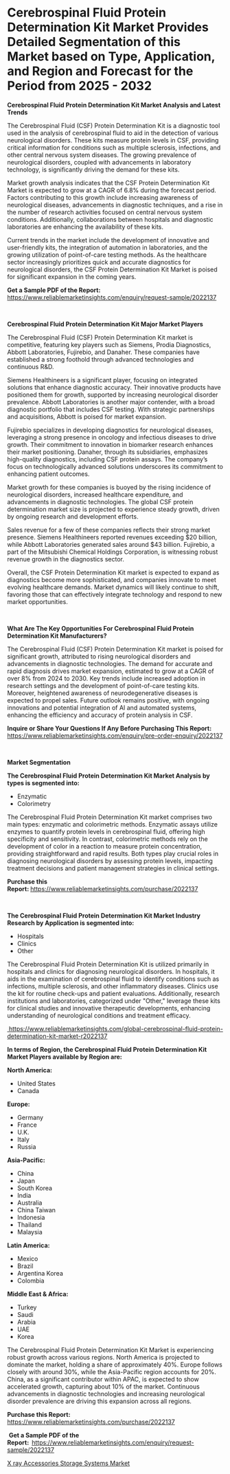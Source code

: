 <p><h1>Cerebrospinal Fluid Protein Determination Kit Market Provides Detailed Segmentation of this Market based on Type, Application, and Region and Forecast for the Period from 2025 - 2032</h1></p><p><strong>Cerebrospinal Fluid Protein Determination Kit Market Analysis and Latest Trends</strong></p>
<p><p>The Cerebrospinal Fluid (CSF) Protein Determination Kit is a diagnostic tool used in the analysis of cerebrospinal fluid to aid in the detection of various neurological disorders. These kits measure protein levels in CSF, providing critical information for conditions such as multiple sclerosis, infections, and other central nervous system diseases. The growing prevalence of neurological disorders, coupled with advancements in laboratory technology, is significantly driving the demand for these kits.</p><p>Market growth analysis indicates that the CSF Protein Determination Kit Market is expected to grow at a CAGR of 6.8% during the forecast period. Factors contributing to this growth include increasing awareness of neurological diseases, advancements in diagnostic techniques, and a rise in the number of research activities focused on central nervous system conditions. Additionally, collaborations between hospitals and diagnostic laboratories are enhancing the availability of these kits.</p><p>Current trends in the market include the development of innovative and user-friendly kits, the integration of automation in laboratories, and the growing utilization of point-of-care testing methods. As the healthcare sector increasingly prioritizes quick and accurate diagnostics for neurological disorders, the CSF Protein Determination Kit Market is poised for significant expansion in the coming years.</p></p>
<p><strong>Get a Sample PDF of the Report:&nbsp;</strong> <a href="https://www.reliablemarketinsights.com/enquiry/request-sample/2022137?utm_campaign=3284&utm_medium=2&utm_source=Github&utm_content=ia&utm_term=29032025&utm_id=cerebrospinal-fluid-protein-determination-kit">https://www.reliablemarketinsights.com/enquiry/request-sample/2022137</a></p>
<p>&nbsp;</p>
<p><strong>Cerebrospinal Fluid Protein Determination Kit Major Market Players</strong></p>
<p><p>The Cerebrospinal Fluid (CSF) Protein Determination Kit market is competitive, featuring key players such as Siemens, Prodia Diagnostics, Abbott Laboratories, Fujirebio, and Danaher. These companies have established a strong foothold through advanced technologies and continuous R&D.</p><p>Siemens Healthineers is a significant player, focusing on integrated solutions that enhance diagnostic accuracy. Their innovative products have positioned them for growth, supported by increasing neurological disorder prevalence. Abbott Laboratories is another major contender, with a broad diagnostic portfolio that includes CSF testing. With strategic partnerships and acquisitions, Abbott is poised for market expansion.</p><p>Fujirebio specializes in developing diagnostics for neurological diseases, leveraging a strong presence in oncology and infectious diseases to drive growth. Their commitment to innovation in biomarker research enhances their market positioning. Danaher, through its subsidiaries, emphasizes high-quality diagnostics, including CSF protein assays. The company’s focus on technologically advanced solutions underscores its commitment to enhancing patient outcomes.</p><p>Market growth for these companies is buoyed by the rising incidence of neurological disorders, increased healthcare expenditure, and advancements in diagnostic technologies. The global CSF protein determination market size is projected to experience steady growth, driven by ongoing research and development efforts.</p><p>Sales revenue for a few of these companies reflects their strong market presence. Siemens Healthineers reported revenues exceeding $20 billion, while Abbott Laboratories generated sales around $43 billion. Fujirebio, a part of the Mitsubishi Chemical Holdings Corporation, is witnessing robust revenue growth in the diagnostics sector.</p><p>Overall, the CSF Protein Determination Kit market is expected to expand as diagnostics become more sophisticated, and companies innovate to meet evolving healthcare demands. Market dynamics will likely continue to shift, favoring those that can effectively integrate technology and respond to new market opportunities.</p></p>
<p>&nbsp;</p>
<p><strong>What Are The Key Opportunities For Cerebrospinal Fluid Protein Determination Kit Manufacturers?</strong></p>
<p><p>The Cerebrospinal Fluid (CSF) Protein Determination Kit market is poised for significant growth, attributed to rising neurological disorders and advancements in diagnostic technologies. The demand for accurate and rapid diagnosis drives market expansion, estimated to grow at a CAGR of over 8% from 2024 to 2030. Key trends include increased adoption in research settings and the development of point-of-care testing kits. Moreover, heightened awareness of neurodegenerative diseases is expected to propel sales. Future outlook remains positive, with ongoing innovations and potential integration of AI and automated systems, enhancing the efficiency and accuracy of protein analysis in CSF.</p></p>
<p><strong>Inquire or Share Your Questions If Any Before Purchasing This Report:</strong> <a href="https://www.reliablemarketinsights.com/enquiry/pre-order-enquiry/2022137?utm_campaign=3284&utm_medium=2&utm_source=Github&utm_content=ia&utm_term=29032025&utm_id=cerebrospinal-fluid-protein-determination-kit">https://www.reliablemarketinsights.com/enquiry/pre-order-enquiry/2022137</a></p>
<p>&nbsp;</p>
<p><strong>Market Segmentation</strong></p>
<p><strong>The Cerebrospinal Fluid Protein Determination Kit Market Analysis by types is segmented into:</strong></p>
<p><ul><li>Enzymatic</li><li>Colorimetry</li></ul></p>
<p><p>The Cerebrospinal Fluid Protein Determination Kit market comprises two main types: enzymatic and colorimetric methods. Enzymatic assays utilize enzymes to quantify protein levels in cerebrospinal fluid, offering high specificity and sensitivity. In contrast, colorimetric methods rely on the development of color in a reaction to measure protein concentration, providing straightforward and rapid results. Both types play crucial roles in diagnosing neurological disorders by assessing protein levels, impacting treatment decisions and patient management strategies in clinical settings.</p></p>
<p><strong>Purchase this Report:&nbsp;</strong><a href="https://www.reliablemarketinsights.com/purchase/2022137?utm_campaign=3284&utm_medium=2&utm_source=Github&utm_content=ia&utm_term=29032025&utm_id=cerebrospinal-fluid-protein-determination-kit">https://www.reliablemarketinsights.com/purchase/2022137</a></p>
<p>&nbsp;</p>
<p><strong>The Cerebrospinal Fluid Protein Determination Kit Market Industry Research by Application is segmented into:</strong></p>
<p><ul><li>Hospitals</li><li>Clinics</li><li>Other</li></ul></p>
<p><p>The Cerebrospinal Fluid Protein Determination Kit is utilized primarily in hospitals and clinics for diagnosing neurological disorders. In hospitals, it aids in the examination of cerebrospinal fluid to identify conditions such as infections, multiple sclerosis, and other inflammatory diseases. Clinics use the kit for routine check-ups and patient evaluations. Additionally, research institutions and laboratories, categorized under "Other," leverage these kits for clinical studies and innovative therapeutic developments, enhancing understanding of neurological conditions and treatment efficacy.</p></p>
<p><a href="https://www.reliablemarketinsights.com/global-cerebrospinal-fluid-protein-determination-kit-market-r2022137?utm_campaign=3284&utm_medium=2&utm_source=Github&utm_content=ia&utm_term=29032025&utm_id=cerebrospinal-fluid-protein-determination-kit">&nbsp;https://www.reliablemarketinsights.com/global-cerebrospinal-fluid-protein-determination-kit-market-r2022137</a></p>
<p><strong>In terms of Region, the Cerebrospinal Fluid Protein Determination Kit Market Players available by Region are:</strong></p>
<p>
    <p> <strong> North America: </strong>
        <ul>
            <li>United States</li>
            <li>Canada</li>
        </ul>
        </p> 
    <p> <strong> Europe: </strong>
        <ul>
            <li>Germany</li>
            <li>France</li>
            <li>U.K.</li>
            <li>Italy</li>
            <li>Russia</li>
        </ul>
        </p> 
    <p> <strong> Asia-Pacific: </strong>
        <ul>
            <li>China</li>
            <li>Japan</li>
            <li>South Korea</li>
            <li>India</li>
            <li>Australia</li>
            <li>China Taiwan</li>
            <li>Indonesia</li>
            <li>Thailand</li>
            <li>Malaysia</li>
        </ul>
        </p> 
    <p> <strong> Latin America: </strong>
        <ul>
            <li>Mexico</li>
            <li>Brazil</li>
            <li>Argentina Korea</li>
            <li>Colombia</li>
        </ul>
        </p> 
    <p> <strong> Middle East & Africa: </strong>
        <ul>
            <li>Turkey</li>
            <li>Saudi</li>
            <li>Arabia</li>
            <li>UAE</li>
            <li>Korea</li>
        </ul>
    </p>
    </p>
<p><p>The Cerebrospinal Fluid Protein Determination Kit Market is experiencing robust growth across various regions. North America is projected to dominate the market, holding a share of approximately 40%. Europe follows closely with around 30%, while the Asia-Pacific region accounts for 20%. China, as a significant contributor within APAC, is expected to show accelerated growth, capturing about 10% of the market. Continuous advancements in diagnostic technologies and increasing neurological disorder prevalence are driving this expansion across all regions.</p></p>
<p><strong>Purchase this Report: </strong><a href="https://www.reliablemarketinsights.com/purchase/2022137?utm_campaign=3284&utm_medium=2&utm_source=Github&utm_content=ia&utm_term=29032025&utm_id=cerebrospinal-fluid-protein-determination-kit">https://www.reliablemarketinsights.com/purchase/2022137</a></p>
<p>&nbsp;<strong>Get a Sample PDF of the Report:&nbsp;&nbsp;</strong><a href="https://www.reliablemarketinsights.com/enquiry/request-sample/2022137?utm_campaign=3284&utm_medium=2&utm_source=Github&utm_content=ia&utm_term=29032025&utm_id=cerebrospinal-fluid-protein-determination-kit">https://www.reliablemarketinsights.com/enquiry/request-sample/2022137</a></p>
<p><strong></strong></p>
<p><p><a href="https://github.com/spoorsusama/Market-Research-Report-List-1/blob/main/x-ray-accessories-storage-systems-market.md?utm_campaign=3284&utm_medium=2&utm_source=Github&utm_content=ia&utm_term=29032025&utm_id=cerebrospinal-fluid-protein-determination-kit">X ray Accessories Storage Systems Market</a></p></p>